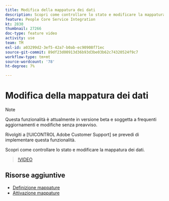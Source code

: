 ```yaml
---
title: Modifica della mappatura dei dati
description: Scopri come controllare lo stato e modificare la mappatura dei dati.
feature: People Core Service Integration
kt: 2830
thumbnail: 27266
doc-type: feature video
activity: use
team: TM
exl-id: a03299d2-3ef5-42a7-b0ab-ec90908f71ec
source-git-commit: 89df23d00913d36b93d3be03b62c74320524f9c7
workflow-type: tm+mt
source-wordcount: '78'
ht-degree: 7%

---
```


# Modifica della mappatura dei dati

>[!NOTE]
>
>Questa funzionalità è attualmente in versione beta e soggetta a frequenti aggiornamenti e modifiche senza preavviso.
>
>Rivolgiti a [!UICONTROL Adobe Customer Support] se prevedi di implementare questa funzionalità.

Scopri come controllare lo stato e modificare la mappatura dei dati.

>[!VIDEO](https://video.tv.adobe.com/v/27266?quality=12&learn=on)

## Risorse aggiuntive

* [Definizione mappature](https://experienceleague.adobe.com/docs/campaign-standard/using/integrating-with-adobe-cloud/adobe-experience-platform/data-connector/aep-mapping-definition.html)
* [Attivazione mappature](https://experienceleague.adobe.com/docs/campaign-standard/using/integrating-with-adobe-cloud/adobe-experience-platform/data-connector/aep-mapping-activation.html)
